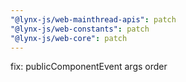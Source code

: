```yaml
---
"@lynx-js/web-mainthread-apis": patch
"@lynx-js/web-constants": patch
"@lynx-js/web-core": patch
---
```


fix: publicComponentEvent args order
